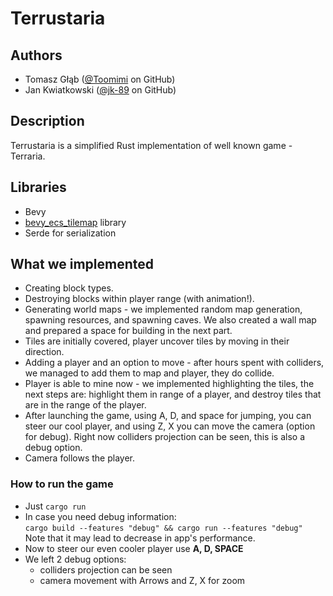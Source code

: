 # Terrustaria

## Authors
- Tomasz Głąb ([@Toomimi](https://github.com/Toomimi) on GitHub)
- Jan Kwiatkowski ([@jk-89](https://github.com/jk-89) on GitHub)

## Description
Terrustaria is a simplified Rust implementation of well known game - Terraria.

## Libraries
- Bevy
- [bevy_ecs_tilemap](https://github.com/StarArawn/bevy_ecs_tilemap) library
- Serde for serialization

## What we implemented
- Creating block types.
- Destroying blocks within player range (with animation!).
- Generating world maps - we implemented random map generation, spawning resources, and spawning caves. We also created a wall map and prepared a space for building in the next part.
- Tiles are initially covered, player uncover tiles by moving in their direction.
- Adding a player and an option to move - after hours spent with colliders, we managed to add them to map and player, they do collide.
- Player is able to mine now - we implemented highlighting the tiles, the next steps are: highlight them in range of a player, and destroy tiles that are in the range of the player.
- After launching the game, using A, D, and space for jumping, you can steer our cool player, and using Z, X you can move the camera (option for debug). Right now colliders projection can be seen, this is also a debug option.
- Camera follows the player.

### How to run the game
- Just `cargo run`
- In case you need debug information:  
  `cargo build --features "debug" && cargo run --features "debug"`  
  Note that it may lead to decrease in app's performance.
- Now to steer our even cooler player use **A, D, SPACE** 
- We left 2 debug options:
  - colliders projection can be seen
  - camera movement with Arrows and Z, X for zoom 

